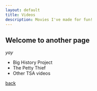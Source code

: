 ```yaml
---
layout: default
title: Videos
description: Movies I've made for fun!
---
```


## Welcome to another page

_yay_

- Big History Project
- The Petty Thief
- Other TSA videos

[back](../)
